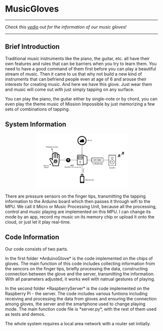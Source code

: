 # MusicGloves

***
*Check this [vedio](https://youtu.be/3Z1LcK1PPh8) out for the information of our music gloves!*
***

## Brief Introduction
  Traditional music instruments like the piano, the guitar, etc. all have their own features and rules that can be barriers when you try to learn them. You need to have a good command of them first before you can play a beautiful stream of music. Then it came to us that why not build a new kind of instruments that can befriend people even at age of 6 and arouse their interests for creating music. And here we have this glove. Just wear them and music will come out with just simply tapping on any surface.
 
  You can play the piano, the guitar either by single-note or by chord, you can even play the theme music of Mission Impossible by just memorizing a few sets of combinations of tapping.

## System Information
<p align="center">
    <img width="60%" src="./SystemIntro.jpg" style="max-width:100%;">
</p>
  There are pressure sensors on the finger tips, transmitting the tapping information to the Arduino board which then passes it through wifi to the MPU. We call it Micro or Music Processing Unit, because all the processing, control and music playing are implemented on this MPU. I can change its mode by an app, record my music on its memory chip or upload it onto the cloud, or just let it play real-time.

## Code Information
<p>
  Our code consists of two parts.
</p>
<p>
  In the first folder *ArduinoGlove* is the code implemented on the chips of gloves. The main function of this code includes collecting information from the sencors on the finger tips, briefly processing the data, constructing connection between the glove and the server, transmitting the information. With all parameters adjusted, it works well with natrual gestures of playing.
</p>
<p>
  In the second folder *RaspberryServer* is the code implemented on the Raspberry Pi - the server. The code includes various funtions including receiving and processing the data from gloves and ensuring the connection among gloves, the server and the smartphone used to change playing mode. The main function code file is *server.py*, with the rest of them used as tests and demos.
</p>
<p>
  The whole system requires a local area network with a router set initially.
</p>
